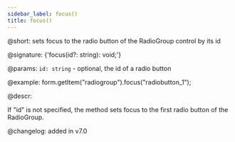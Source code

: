 ```yaml
---
sidebar_label: focus()
title: focus()
---          
```


@short: sets focus to the radio button of the RadioGroup control by its id

@signature: {'focus(id?: string): void;'}

@params:
`id: string` - optional, the id of a radio button 

@example:
form.getItem("radiogroup").focus("radiobutton_1");

@descr:

If "id" is not specified, the method sets focus to the first radio button of the RadioGroup.

@changelog: added in v7.0
